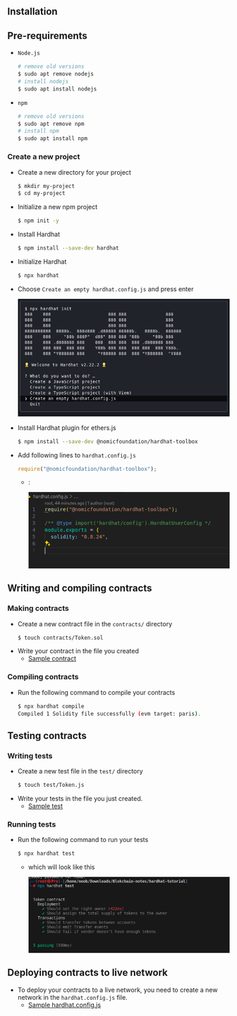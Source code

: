 ## Installation

## Pre-requirements

- `Node.js`
    ```bash
    # remove old versions
    $ sudo apt remove nodejs
    # install nodejs
    $ sudo apt install nodejs
    ```
- `npm`
    ```bash
    # remove old versions
    $ sudo apt remove npm
    # install npm
    $ sudo apt install npm
    ```

### Create a new project
    
- Create a new directory for your project
    ```bash
    $ mkdir my-project
    $ cd my-project
    ```
- Initialize a new npm project
    ```bash
    $ npm init -y
    ```
- Install Hardhat
    ```bash
    $ npm install --save-dev hardhat
    ```
- Initialize Hardhat
    ```bash
    $ npx hardhat
    ```
- Choose `Create an empty hardhat.config.js` and press enter

    ![alt text](image-1.png)

- Install Hardhat plugin for ethers.js
    ```bash
    $ npm install --save-dev @nomicfoundation/hardhat-toolbox
    ```
- Add following lines to `hardhat.config.js`
    ```javascript
    require("@nomicfoundation/hardhat-toolbox");
    ```
    - :

        ![alt text](image.png)

## Writing and compiling contracts


### Making contracts

- Create a new contract file in the `contracts/` directory
    ```bash
    $ touch contracts/Token.sol
    ```
- Write your contract in the file you created
    - [Sample contract](contracts/Token.sol)

### Compiling contracts

- Run the following command to compile your contracts
    ```bash
    $ npx hardhat compile
    Compiled 1 Solidity file successfully (evm target: paris).
    ```
    
## Testing contracts

### Writing tests

- Create a new test file in the `test/` directory
    ```bash
    $ touch test/Token.js
    ```
- Write your tests in the file you just created.
    - [Sample test](test/Token.js)

### Running tests

- Run the following command to run your tests
    ```bash
    $ npx hardhat test
    ```
    - which will look like this

        ![alt text](image-2.png)
    
## Deploying contracts to live network

- To deploy your contracts to a live network, you need to create a new network in the `hardhat.config.js` file.
    - [Sample hardhat.config.js](hardhat.config.js)
